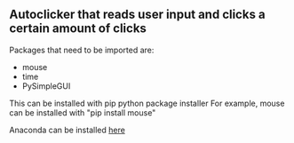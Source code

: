 ## Autoclicker that reads user input and clicks a certain amount of clicks 

Packages that need to be imported are:
- mouse
- time
- PySimpleGUI

This can be installed with pip python package installer
For example, mouse can be installed with "pip install mouse"

Anaconda can be installed [here](https://www.anaconda.com/)